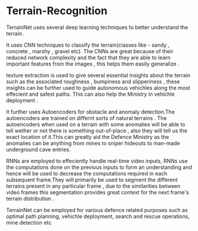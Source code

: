 # Terrain-Recognition
TerrainNet uses several deep learning techniques to better understand the terrain.

It uses CNN  techniques to classify the terrain(classes like - sandy , concrete , marshy , gravel etc). The CNNs are great because of their reduced network complexity and the fact that they are able to learn important features from the images , this helps them easily generalize .

texture extraction is used to give several essential insights about the terrain such as the associated roughness , bumpiness and slipperiness , these insights can be further used to guide autonomous vehichles along the most effecient and safest paths. This can also help the Ministry in vehichle deployment .

It further uses Autoencoders for obstacle and anomaly detection.The autoencoders are trained on differnt sorts of natural terrains . The autoencoders when used on a terrain with some anomalies will be able to tell wether or not there is something out-of-place , also they will tell us the exact location of it.This can greatly aid the Defence Ministry as the anomalies can be anything from mines to sniper hideouts to man-made underground cave entries.


RNNs are employed to effeciently handle real-time video inputs, RNNs use the computations done on the previous inputs to form an understanding and hence will be used to decrease the computations required in each subsequent frame.They will primarily be used to segment the different terrains present in any particular frame , due to the similarities between video frames this segmentation provides great context for the next frame's terrain distribution .




TerrainNet can be employed for various defence related purposes such as optimal path planning, vehichle deployment, search and rescue operations, mine detection etc
